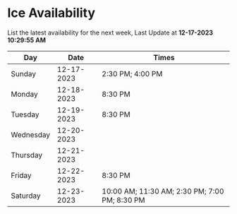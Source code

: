 # Ice Availability

List the latest availability for the next week, Last Update at **12-17-2023 10:29:55 AM**

| Day         | Date        | Times       |
| ----------- | ----------- | ----------- |
|Sunday|12-17-2023|2:30 PM; 4:00 PM|
|Monday|12-18-2023|8:30 PM|
|Tuesday|12-19-2023|8:30 PM|
|Wednesday|12-20-2023||
|Thursday|12-21-2023||
|Friday|12-22-2023|8:30 PM|
|Saturday|12-23-2023|10:00 AM; 11:30 AM; 2:30 PM; 7:00 PM; 8:30 PM|
